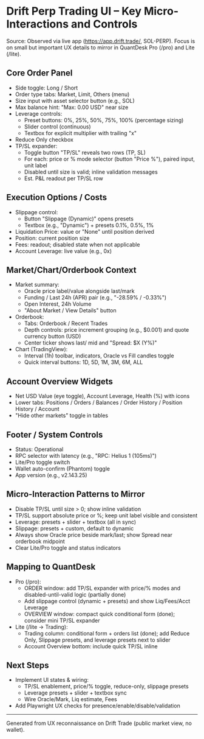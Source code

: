 # Drift Perp Trading UI – Key Micro-Interactions and Controls

Source: Observed via live app (https://app.drift.trade/, SOL-PERP). Focus is on small but important UX details to mirror in QuantDesk Pro (/pro) and Lite (/lite).

## Core Order Panel
- Side toggle: Long / Short
- Order type tabs: Market, Limit, Others (menu)
- Size input with asset selector button (e.g., SOL)
- Max balance hint: "Max: 0.00 USD" near size
- Leverage controls:
  - Preset buttons: 0%, 25%, 50%, 75%, 100% (percentage sizing)
  - Slider control (continuous)
  - Textbox for explicit multiplier with trailing "x"
- Reduce Only checkbox
- TP/SL expander:
  - Toggle button "TP/SL" reveals two rows (TP, SL)
  - For each: price or % mode selector (button "Price %"), paired input, unit label
  - Disabled until size is valid; inline validation messages
  - Est. P&L readout per TP/SL row

## Execution Options / Costs
- Slippage control:
  - Button "Slippage (Dynamic)" opens presets
  - Textbox (e.g., "Dynamic") + presets 0.1%, 0.5%, 1%
- Liquidation Price: value or "None" until position derived
- Position: current position size
- Fees: readout; disabled state when not applicable
- Account Leverage: live value (e.g., 0x)

## Market/Chart/Orderbook Context
- Market summary:
  - Oracle price label/value alongside last/mark
  - Funding / Last 24h (APR) pair (e.g., "-28.59% / -0.33%")
  - Open Interest, 24h Volume
  - "About Market / View Details" button
- Orderbook:
  - Tabs: Orderbook / Recent Trades
  - Depth controls: price increment grouping (e.g., $0.001) and quote currency button (USD)
  - Center ticker shows last/ mid and "Spread: $X (Y%)"
- Chart (TradingView):
  - Interval (1h) toolbar, indicators, Oracle vs Fill candles toggle
  - Quick interval buttons: 1D, 5D, 1M, 3M, 6M, ALL

## Account Overview Widgets
- Net USD Value (eye toggle), Account Leverage, Health (%) with icons
- Lower tabs: Positions / Orders / Balances / Order History / Position History / Account
- "Hide other markets" toggle in tables

## Footer / System Controls
- Status: Operational
- RPC selector with latency (e.g., "RPC: Helius 1 (105ms)")
- Lite/Pro toggle switch
- Wallet auto-confirm (Phantom) toggle
- App version (e.g., v2.143.25)

## Micro-Interaction Patterns to Mirror
- Disable TP/SL until size > 0; show inline validation
- TP/SL support absolute price or %; keep unit label visible and consistent
- Leverage: presets + slider + textbox (all in sync)
- Slippage: presets + custom, default to dynamic
- Always show Oracle price beside mark/last; show Spread near orderbook midpoint
- Clear Lite/Pro toggle and status indicators

## Mapping to QuantDesk
- Pro (/pro):
  - ORDER window: add TP/SL expander with price/% modes and disabled-until-valid logic (partially done)
  - Add slippage control (dynamic + presets) and show Liq/Fees/Acct Leverage
  - OVERVIEW window: compact quick conditional form (done); consider mini TP/SL expander
- Lite (/lite → Trading):
  - Trading column: conditional form + orders list (done); add Reduce Only, Slippage presets, and leverage presets next to slider
  - Account Overview bottom: include quick TP/SL inline

## Next Steps
- Implement UI states & wiring:
  - TP/SL enablement, price/% toggle, reduce-only, slippage presets
  - Leverage presets + slider + textbox sync
  - Wire Oracle/Mark, Liq estimate, Fees
- Add Playwright UX checks for presence/enable/disable/validation

---
Generated from UX reconnaissance on Drift Trade (public market view, no wallet).
